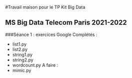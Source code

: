 #Travail maison pour le TP Kit Big Data
## MS Big Data Telecom Paris 2021-2022

###Séance 1 : exercices Google
Complétés :
* list1.py
* list2.py
* string1.py
* string2.py
* wordcount.py
A faire :
* mimic.py